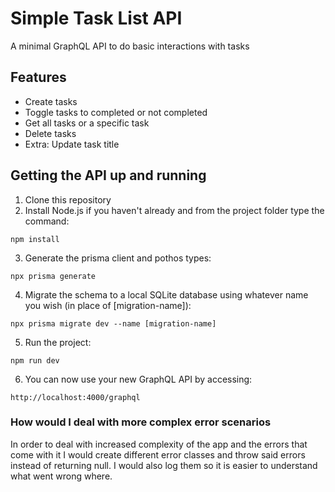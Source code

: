 # Simple Task List API

A minimal GraphQL API to do basic interactions with tasks

## Features

- Create tasks
- Toggle tasks to completed or not completed
- Get all tasks or a specific task
- Delete tasks
- Extra: Update task title

## Getting the API up and running

1. Clone this repository
2. Install Node.js if you haven't already and from the project folder type the command:
```
npm install
```
3. Generate the prisma client and pothos types:
```
npx prisma generate
```
4. Migrate the schema to a local SQLite database using whatever name you wish (in place of [migration-name]):
```
npx prisma migrate dev --name [migration-name]
```
5. Run the project:
```
npm run dev
```
6. You can now use your new GraphQL API by accessing:
```
http://localhost:4000/graphql
```

### How would I deal with more complex error scenarios
In order to deal with increased complexity of the app and the errors that come with it I would create different error classes
and throw said errors instead of returning null. I would also log them so it is easier to understand what went wrong where.
